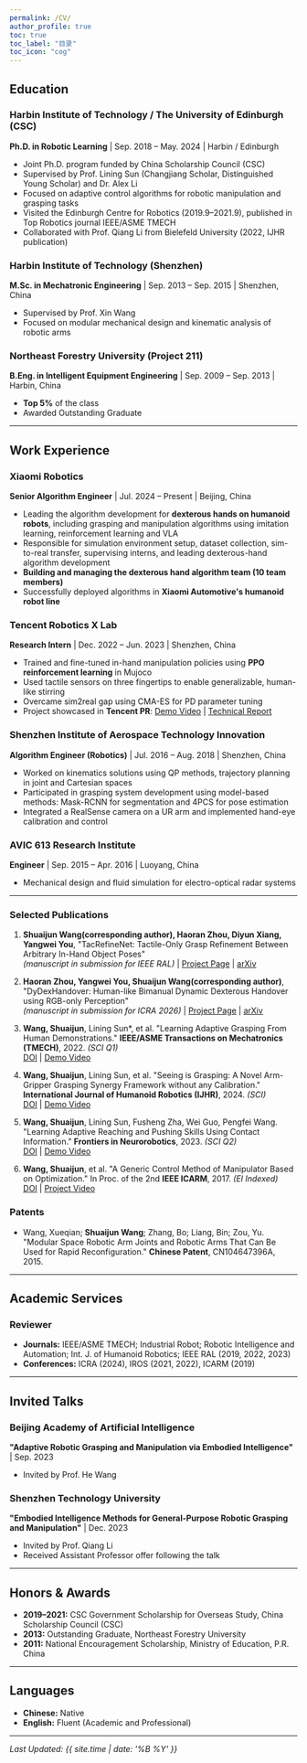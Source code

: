 ```yaml
---
permalink: /CV/
author_profile: true
toc: true
toc_label: "目录"
toc_icon: "cog"
---
```


## Education

### Harbin Institute of Technology / The University of Edinburgh (CSC)
**Ph.D. in Robotic Learning** | Sep. 2018 – May. 2024 | Harbin / Edinburgh
- Joint Ph.D. program funded by China Scholarship Council (CSC)
- Supervised by Prof. Lining Sun (Changjiang Scholar, Distinguished Young Scholar) and Dr. Alex Li
- Focused on adaptive control algorithms for robotic manipulation and grasping tasks
- Visited the Edinburgh Centre for Robotics (2019.9–2021.9), published in Top Robotics journal IEEE/ASME TMECH
- Collaborated with Prof. Qiang Li from Bielefeld University (2022, IJHR publication)

### Harbin Institute of Technology (Shenzhen)
**M.Sc. in Mechatronic Engineering** | Sep. 2013 – Sep. 2015 | Shenzhen, China
- Supervised by Prof. Xin Wang
- Focused on modular mechanical design and kinematic analysis of robotic arms

### Northeast Forestry University (Project 211)
**B.Eng. in Intelligent Equipment Engineering** | Sep. 2009 – Sep. 2013 | Harbin, China
- **Top 5%** of the class
- Awarded Outstanding Graduate

---

## Work Experience

### Xiaomi Robotics
**Senior Algorithm Engineer** | Jul. 2024 – Present | Beijing, China

- Leading the algorithm development for **dexterous hands on humanoid robots**, including grasping and manipulation algorithms using imitation learning, reinforcement learning and VLA
- Responsible for simulation environment setup, dataset collection, sim-to-real transfer, supervising interns, and leading dexterous-hand algorithm development
- **Building and managing the dexterous hand algorithm team (10 team members)**
- Successfully deployed algorithms in **Xiaomi Automotive's humanoid robot line**

### Tencent Robotics X Lab
**Research Intern** | Dec. 2022 – Jun. 2023 | Shenzhen, China

- Trained and fine-tuned in-hand manipulation policies using **PPO reinforcement learning** in Mujoco
- Used tactile sensors on three fingertips to enable generalizable, human-like stirring  
- Overcame sim2real gap using CMA-ES for PD parameter tuning
- Project showcased in **Tencent PR**: [Demo Video](https://youtu.be/tencent_stirring_demo) | [Technical Report](https://robotics.tencent.com/projects/tactile-manipulation/)

### Shenzhen Institute of Aerospace Technology Innovation
**Algorithm Engineer (Robotics)** | Jul. 2016 – Aug. 2018 | Shenzhen, China

- Worked on kinematics solutions using QP methods, trajectory planning in joint and Cartesian spaces
- Participated in grasping system development using model-based methods: Mask-RCNN for segmentation and 4PCS for pose estimation
- Integrated a RealSense camera on a UR arm and implemented hand-eye calibration and control

### AVIC 613 Research Institute
**Engineer** | Sep. 2015 – Apr. 2016 | Luoyang, China

- Mechanical design and fluid simulation for electro-optical radar systems

---
### Selected Publications

1. **Shuaijun Wang(corresponding author), Haoran Zhou, Diyun Xiang, Yangwei You**, "TacRefineNet: Tactile-Only Grasp Refinement Between Arbitrary In-Hand Object Poses"  
   *(manuscript in submission for IEEE RAL)* | [Project Page](https://sites.google.com/view/tacrefinenet) | [arXiv](https://arxiv.org/abs/2509.25746)

2. **Haoran Zhou, Yangwei You, Shuaijun Wang(corresponding author)**, "DyDexHandover: Human-like Bimanual Dynamic Dexterous Handover using RGB-only Perception"  
   *(manuscript in submission for ICRA 2026)* | [Project Page](https://sites.google.com/view/dydexhandover) | [arXiv](https://arxiv.org/pdf/2509.17350)

3. **Wang, Shuaijun**, Lining Sun*, et al. "Learning Adaptive Grasping From Human Demonstrations." **IEEE/ASME Transactions on Mechatronics (TMECH)**, 2022. *(SCI Q1)*  
   [DOI](https://doi.org/10.1109/TMECH.2021.3132465) | [Demo Video](https://www.youtube.com/watch?v=lEpPlS7Pg58) 

4. **Wang, Shuaijun**, Lining Sun, et al. "Seeing is Grasping: A Novel Arm-Gripper Grasping Synergy Framework without any Calibration." **International Journal of Humanoid Robotics (IJHR)**, 2024. *(SCI)*  
   [DOI](https://doi.org/10.1142/S0219843624500019) | [Demo Video](https://www.bilibili.com/video/BV1tg4y1b7Qe/) 

5. **Wang, Shuaijun**, Lining Sun, Fusheng Zha, Wei Guo, Pengfei Wang. "Learning Adaptive Reaching and Pushing Skills Using Contact Information." **Frontiers in Neurorobotics**, 2023. *(SCI Q2)*  
   [DOI](https://doi.org/10.3389/fnbot.2023.1138958) | [Demo Video](https://www.bilibili.com/video/BV1Tk4y1g7Fr/) 

6. **Wang, Shuaijun**, et al. "A Generic Control Method of Manipulator Based on Optimization." In Proc. of the 2nd **IEEE ICARM**, 2017. *(EI Indexed)*  
   [DOI](https://doi.org/10.1109/ICARM.2017.8273201) | [Project Video](https://youtu.be/Lmrpn9n0J9A)

### Patents
- Wang, Xueqian; **Shuaijun Wang**; Zhang, Bo; Liang, Bin; Zou, Yu. "Modular Space Robotic Arm Joints and Robotic Arms That Can Be Used for Rapid Reconfiguration." **Chinese Patent**, CN104647396A, 2015.

---

## Academic Services

### Reviewer
- **Journals:** IEEE/ASME TMECH; Industrial Robot; Robotic Intelligence and Automation; Int. J. of Humanoid Robotics; IEEE RAL (2019, 2022, 2023)
- **Conferences:** ICRA (2024), IROS (2021, 2022), ICARM (2019)

---

## Invited Talks

### Beijing Academy of Artificial Intelligence
**"Adaptive Robotic Grasping and Manipulation via Embodied Intelligence"** | Sep. 2023
- Invited by Prof. He Wang

### Shenzhen Technology University
**"Embodied Intelligence Methods for General-Purpose Robotic Grasping and Manipulation"** | Dec. 2023
- Invited by Prof. Qiang Li
- Received Assistant Professor offer following the talk

---

## Honors & Awards

- **2019–2021:** CSC Government Scholarship for Overseas Study, China Scholarship Council (CSC)
- **2013:** Outstanding Graduate, Northeast Forestry University
- **2011:** National Encouragement Scholarship, Ministry of Education, P.R. China

---
## Languages
- **Chinese:** Native
- **English:** Fluent (Academic and Professional)

---

*Last Updated: {{ site.time | date: '%B %Y' }}*
